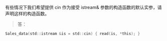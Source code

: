有些情况下我们希望提供 cin 作为接受 istream& 参数的构造函数的默认实参，请声明这样的构造函数。

> 答：

```c
Sales_data(std::istream &is = std::cin) { read(is, *this); }
```
